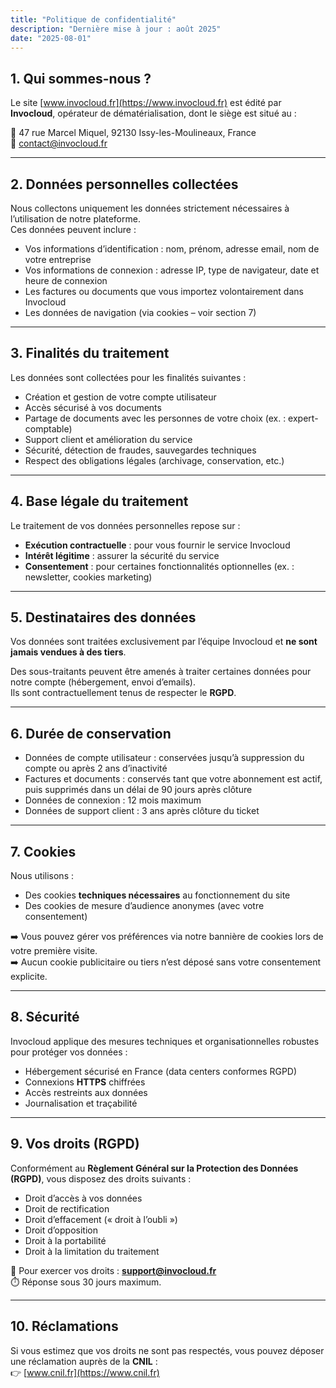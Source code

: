 ```yaml
---
title: "Politique de confidentialité"
description: "Dernière mise à jour : août 2025"
date: "2025-08-01"
---
```


## 1. Qui sommes-nous ?

Le site [www.invocloud.fr](https://www.invocloud.fr) est édité par **Invocloud**, opérateur de dématérialisation, dont le siège est situé au :  

📍 47 rue Marcel Miquel, 92130 Issy-les-Moulineaux, France  
📩 contact@invocloud.fr  

---

## 2. Données personnelles collectées

Nous collectons uniquement les données strictement nécessaires à l’utilisation de notre plateforme.  
Ces données peuvent inclure :  
- Vos informations d’identification : nom, prénom, adresse email, nom de votre entreprise  
- Vos informations de connexion : adresse IP, type de navigateur, date et heure de connexion  
- Les factures ou documents que vous importez volontairement dans Invocloud  
- Les données de navigation (via cookies – voir section 7)  

---

## 3. Finalités du traitement

Les données sont collectées pour les finalités suivantes :  
- Création et gestion de votre compte utilisateur  
- Accès sécurisé à vos documents  
- Partage de documents avec les personnes de votre choix (ex. : expert-comptable)  
- Support client et amélioration du service  
- Sécurité, détection de fraudes, sauvegardes techniques  
- Respect des obligations légales (archivage, conservation, etc.)  

---

## 4. Base légale du traitement

Le traitement de vos données personnelles repose sur :  
- **Exécution contractuelle** : pour vous fournir le service Invocloud  
- **Intérêt légitime** : assurer la sécurité du service  
- **Consentement** : pour certaines fonctionnalités optionnelles (ex. : newsletter, cookies marketing)  

---

## 5. Destinataires des données

Vos données sont traitées exclusivement par l’équipe Invocloud et **ne sont jamais vendues à des tiers**.  

Des sous-traitants peuvent être amenés à traiter certaines données pour notre compte (hébergement, envoi d’emails).  
Ils sont contractuellement tenus de respecter le **RGPD**.  

---

## 6. Durée de conservation

- Données de compte utilisateur : conservées jusqu’à suppression du compte ou après 2 ans d’inactivité  
- Factures et documents : conservés tant que votre abonnement est actif, puis supprimés dans un délai de 90 jours après clôture  
- Données de connexion : 12 mois maximum  
- Données de support client : 3 ans après clôture du ticket  

---

## 7. Cookies

Nous utilisons :  
- Des cookies **techniques nécessaires** au fonctionnement du site  
- Des cookies de mesure d’audience anonymes (avec votre consentement)  

➡️ Vous pouvez gérer vos préférences via notre bannière de cookies lors de votre première visite.  
➡️ Aucun cookie publicitaire ou tiers n’est déposé sans votre consentement explicite.  

---

## 8. Sécurité

Invocloud applique des mesures techniques et organisationnelles robustes pour protéger vos données :  
- Hébergement sécurisé en France (data centers conformes RGPD)  
- Connexions **HTTPS** chiffrées  
- Accès restreints aux données  
- Journalisation et traçabilité  

---

## 9. Vos droits (RGPD)

Conformément au **Règlement Général sur la Protection des Données (RGPD)**, vous disposez des droits suivants :  
- Droit d’accès à vos données  
- Droit de rectification  
- Droit d’effacement (« droit à l’oubli »)  
- Droit d’opposition  
- Droit à la portabilité  
- Droit à la limitation du traitement  

📩 Pour exercer vos droits : **support@invocloud.fr**  
⏱️ Réponse sous 30 jours maximum.  

---

## 10. Réclamations

Si vous estimez que vos droits ne sont pas respectés, vous pouvez déposer une réclamation auprès de la **CNIL** :  
👉 [www.cnil.fr](https://www.cnil.fr)  
